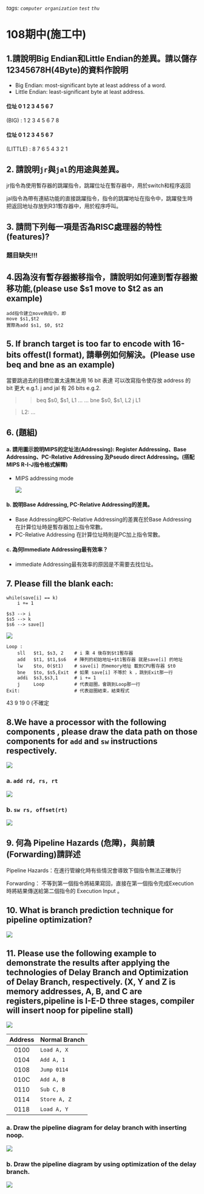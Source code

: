 ###### tags: `computer organization` `test` `thu`
# 108期中(施工中)
## 1.請說明Big Endian和Little Endian的差異。請以儲存12345678H(4Byte)的資料作說明
- Big Endian: most-significant byte at least address of a word.
- Little Endian: least-significant byte at least address.
#### 位址 0 1 2 3 4 5 6 7
(BIG) : 1 2 3 4 5 6 7 8 
#### 位址 0 1 2 3 4 5 6 7
(LITTLE) : 8 7 6 5 4 3 2 1

## 2. 請說明`jr`與`jal`的用途與差異。
jr指令為使用暫存器的跳躍指令，跳躍位址在暫存器中，用於switch和程序返回

jal指令為帶有連結功能的直接跳躍指令，指令的跳躍地址在指令中，跳躍發生時把返回地址存放到R31暫存器中，用於程序呼叫。

## 3. 請問下列每一項是否為RISC處理器的特性(features)?
### 題目缺失!!!

## 4.因為沒有暫存器搬移指令，請說明如何達到暫存器搬移功能,(please use $s1 move to $t2 as an example)
```MIPS=
add指令建立move偽指令，即
move $s1,$t2
實際為add $s1, $0, $t2
```

## 5. If branch target is too far to encode with 16-bits offest(I format), 請舉例如何解決。(Please use beq and bne as an example)


當要跳過去的目標位置太遠無法用 16 bit 表達
可以改寫指令使存放 address 的 bit 更大
e.g.1. j and jal 有 26 bits
e.g.2. 
>> beq $s0, $s1, L1
>>...
>>...
>>bne $s0, $s1, L2
>>j L1

>L2: ...

## 6. (題組)
#### a. 請用圖示說明MIPS的定址法(Addressing): Register Addressing、Base Addressing、PC-Relative Addressing 及Pseudo direct Addressing。(搭配MIPS R-I-J指令格式解釋)

- MIPS addressing mode

    ![](https://i.imgur.com/2x13H1B.gif)

#### b. 說明Base Addressing, PC-Relative Addressing的差異。
-  Base Addressing和PC-Relative Addressing的差異在於Base  Addressing 在計算位址時是暫存器加上指令常數。
-  PC-Relative Addressing 在計算位址時則是PC加上指令常數。

#### c. 為何Immediate Addressing最有效率？
- immediate Addressing最有效率的原因是不需要去找位址。

## 7. Please fill the blank each:
```
while(save[i] == k)
    i += 1
```
```
$s3 --> i
$s5 --> k
$s6 --> save[]
```
![](https://i.imgur.com/FF0zadl.png)

```
Loop : 
    sll   $t1, $s3, 2    # i 乘 4 後存到$t1暫存器
    add   $t1, $t1,$s6   # 陣列的初始地址+$t1暫存器 就是save[i] 的地址
    lw    $to, 0($t1)    # save[i] 的memory地址 載到CPU暫存器 $t0
    bne   $to, $s5,Exit  # 如果 save[i] 不等於 k ，跳到Exit那一行
    addi  $s3,$s3,1      # i += 1
    j     Loop           # 代表迴圈，會跳到Loop那一行
Exit:                    # 代表迴圈結束，結束程式
```
43 9 19 0 (不確定

## 8.We have a processor with the following components , please draw the data path on those components for `add` and `sw` instructions respectively.
![](https://i.imgur.com/jKVII4h.png)
### a. `add rd, rs, rt`
![](https://i.imgur.com/KAvyR6v.png)

### b. `sw rs, offset(rt)`
![](https://i.imgur.com/mC9Oktk.png)


## 9. 何為 Pipeline Hazards (危障)，與前饋(Forwarding)請詳述

Pipeline Hazards：在進行管線化時有些情況會導致下個指令無法正確執行

Forwarding： 不等到第一個指令將結果寫回，直接在第一個指令完成Execution 時將結果傳送給第二個指令的 Execution Input 。

## 10. What is branch prediction technique for pipeline optimization?
![](https://i.imgur.com/Es5rjkO.jpg)


## 11. Please use the following example to demonstrate the results after applying the technologies of Delay Branch and Optimization of Delay Branch, respectively. (X, Y and Z is memory addresses, A, B, and C are registers,pipeline is I-E-D three stages, compiler will insert noop for pipeline stall)

![](https://i.imgur.com/8AoFTpe.png)


| Address | Normal Branch |
|:-------:| ------------- |
|  0100   | `Load A, X`   |
|  0104   | `Add A, 1`    |
|  0108   | `Jump 0114`   |
|  010C   | `Add A, B`    |
|  0110   | `Sub C, B`    |
|  0114   | `Store A, Z`  |
|  0118   | `Load A, Y`   |

### a. Draw the pipeline diagram for delay branch with inserting noop.
![](https://i.imgur.com/8XnBIrG.jpg)


### b. Draw the pipeline diagram by using optimization of the delay branch.
![](https://i.imgur.com/fLTOf1a.jpg)







